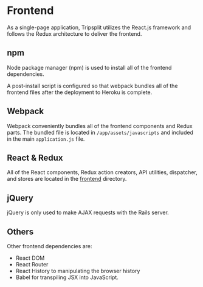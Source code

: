 # Frontend

As a single-page application, Tripsplit utilizes the React.js framework and follows the Redux architecture to deliver the frontend.

## npm

Node package manager (npm) is used to install all of the frontend dependencies.

A post-install script is configured so that webpack bundles all of the frontend files after the deployment to Heroku is complete.

## Webpack

Webpack conveniently bundles all of the frontend components and Redux parts. The bundled file is located in `/app/assets/javascripts` and included in the main `application.js` file.

## React & Redux

All of the React components, Redux action creators, API utilities, dispatcher, and stores are located in the [frontend](../frontend) directory.

## jQuery

jQuery is only used to make AJAX requests with the Rails server.


## Others

Other frontend dependencies are:

- React DOM
- React Router
- React History to manipulating the browser history
- Babel for transpiling JSX into JavaScript.

